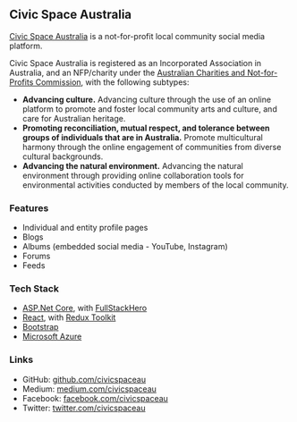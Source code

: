 ## Civic Space Australia

[Civic Space Australia](https://civicspace.au) is a not-for-profit local community social media platform.

Civic Space Australia is registered as an Incorporated Association in Australia, and an NFP/charity under the [Australian Charities and Not-for-Profits Commission](https://www.acnc.gov.au/), with the following subtypes:

- **Advancing culture.** Advancing culture through the use of an online platform to promote and foster local community arts and culture, and care for Australian heritage.
- **Promoting reconciliation, mutual respect, and tolerance between groups of individuals that are in Australia.** Promote multicultural harmony through the online engagement of communities from diverse cultural backgrounds.
- **Advancing the natural environment.** Advancing the natural environment through providing online collaboration tools for environmental activities conducted by members of the local community.

### Features

- Individual and entity profile pages
- Blogs
- Albums (embedded social media - YouTube, Instagram)
- Forums
- Feeds

### Tech Stack

- [ASP.Net Core](https://docs.microsoft.com/en-us/aspnet/core/?view=aspnetcore-6.0), with [FullStackHero](https://fullstackhero.net/)
- [React](https://reactjs.org/), with [Redux Toolkit](https://redux-toolkit.js.org/)
- [Bootstrap](https://getbootstrap.com/)
- [Microsoft Azure](https://azure.microsoft.com/en-au/)

### Links

- GitHub: [github.com/civicspaceau](https://github.com/civicspaceau)
- Medium: [medium.com/civicspaceau](https://medium.com/@civicspaceau)
- Facebook: [facebook.com/civicspaceau](https://facebook.com/civicspaceau)
- Twitter: [twitter.com/civicspaceau](https://twitter.com/civicspaceau)
